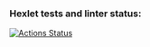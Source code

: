 ### Hexlet tests and linter status:
[![Actions Status](https://github.com/sroonla/python-project-49/actions/workflows/hexlet-check.yml/badge.svg)](https://github.com/sroonla/python-project-49/actions)